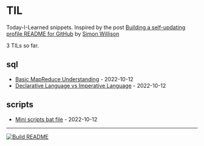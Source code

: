 # TIL

Today-I-Learned snippets. Inspired by the post [Building a self-updating profile README for GitHub](https://simonwillison.net/2020/Jul/10/self-updating-profile-readme/) by [Simon Willison](https://github.com/simonw) 

<!-- count starts -->3<!-- count ends --> TILs so far. 
<!-- index starts -->
## sql

* [Basic MapReduce Understanding](https://github.com/marcelcastrobr/til/blob/main/sql/map_reduce.md) - 2022-10-12
* [Declarative Language vs Imperative Language](https://github.com/marcelcastrobr/til/blob/main/sql/DeclarativeVsImperative.md) - 2022-10-12

## scripts

* [Mini scripts bat file](https://github.com/marcelcastrobr/til/blob/main/scripts/script_create_open_folders.md) - 2022-10-12
<!-- index ends -->

---

[![Build README](https://github.com/vidyabhandary/til/workflows/Build%20README/badge.svg)](https://github.com/vidyabhandary/TIL/actions)

